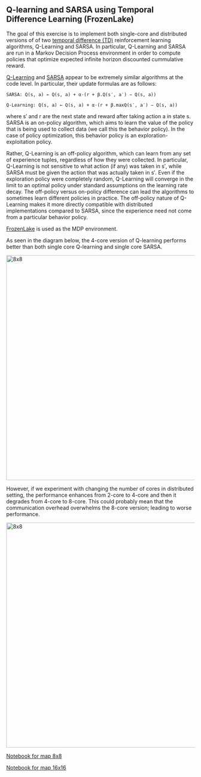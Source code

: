 ## Q-learning and SARSA using Temporal Difference Learning (FrozenLake)
The goal of this exercise is to implement both single-core and distributed versions of of two [temporal difference (TD)](https://en.wikipedia.org/wiki/Temporal_difference_learning) reinforcement learning algorithms, 
Q-Learning and SARSA. In particular, Q-Learning and SARSA are run in a Markov Decision Process environment in order to compute policies 
that optimize expected infinite horizon discounted cummulative reward.


[Q-Learning](https://en.wikipedia.org/wiki/Q-learning) and [SARSA](https://en.wikipedia.org/wiki/State%E2%80%93action%E2%80%93reward%E2%80%93state%E2%80%93action) appear to be extremely similar algorithms at the code level. In particular, their update formulas are as follows:

```SARSA: Q(s, a) ← Q(s, a) + α⋅(r + β.Q(s′, a′) − Q(s, a))```

```Q-Learning: Q(s, a) ← Q(s, a) + α⋅(r + β.maxQ(s′, a′) − Q(s, a))```

where s′ and r are the next state and reward after taking action a in state s. SARSA is an on-policy algorithm, which aims to learn the value of the policy that 
is being used to collect data (we call this the behavior policy). In the case of policy optimization, this behavior policy is an exploration-exploitation policy. 

Rather, Q-Learning is an off-policy algorithm, which can learn from any set of experience tuples, regardless of how they were collected. 
In particular, Q-Learning is not sensitive to what action (if any) was taken in s′, while SARSA must be given the action that was actually taken in s′. Even if 
the exploration policy were completely random, Q-Learning will converge in the limit to an optimal policy under standard assumptions on the learning rate decay.
The off-policy versus on-policy difference can lead the algorithms to sometimes learn different policies in practice. 
The off-policy nature of Q-Learning makes it more directly compatible with distributed implementations compared to SARSA, since the experience need not come from a particular behavior policy. 

[FrozenLake](https://github.com/openai/gym/blob/master/gym/envs/toy_text/frozen_lake.py) is used as the MDP environment.

As seen in the diagram below, the 4-core version of Q-learning performs better than both single core Q-learning and single core SARSA.

<img src="/Q-learning and SARSA with Temporal Difference Learning - FrozenLake/Performance Graphs/Dist-vs-Nondist.png?raw=true" alt="8x8" width="600"/>

However, if we experiment with changing the number of cores in distributed setting, the performance enhances from 2-core to 4-core and then it degrades from 4-core to 8-core. This could probably mean that the communication overhead overwhelms the 8-core version; leading to worse performance.

<img src="/Q-learning and SARSA with Temporal Difference Learning - FrozenLake/Performance Graphs/workers.png" alt="8x8" width="600"/>

[Notebook for map 8x8](https://github.com/rusty-sj/Reinforcement-Learning-Algorithms-with-Ray-Framework-and-Intel-DevCloud/blob/master/Q-learning%20and%20SARSA%20with%20Temporal%20Difference%20Learning%20-%20FrozenLake/TD-Learning-map-8.ipynb)

[Notebook for map 16x16](https://github.com/rusty-sj/Reinforcement-Learning-Algorithms-with-Ray-Framework-and-Intel-DevCloud/blob/master/Q-learning%20and%20SARSA%20with%20Temporal%20Difference%20Learning%20-%20FrozenLake/TD-Learning-map-16.ipynb)



